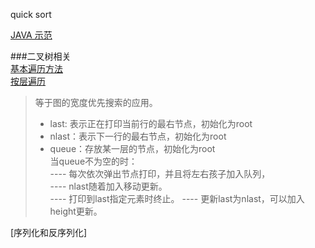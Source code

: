 quick sort 

[JAVA 示范](http://www.vogella.com/tutorials/JavaAlgorithmsQuicksort/article.html)

###二叉树相关	
[基本遍历方法](BinaryTree.java)	
[按层遍历](BinaryTree_tranverse.java)		
>等于图的宽度优先搜索的应用。		
> * last: 表示正在打印当前行的最右节点，初始化为root		
> * nlast：表示下一行的最右节点，初始化为root	
> * queue：存放某一层的节点，初始化为root		
> 当queue不为空的时：		
> ---- 每次依次弹出节点打印，并且将左右孩子加入队列，	
> ---- nlast随着加入移动更新。	
> ---- 打印到last指定元素时终止。
> ---- 更新last为nlast，可以加入height更新。	

[序列化和反序列化]

